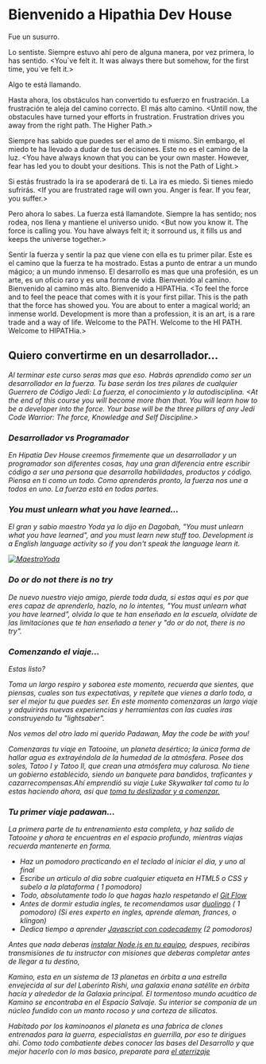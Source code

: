 # Bienvenido a Hipathia Dev House

Fue un susurro. <It was a whisper.>

Lo sentiste. Siempre estuvo ahí pero de alguna manera, por vez primera, lo has sentido. <You`ve felt it. It was always there but somehow, for the first time, you´ve felt it.>

Algo te está llamando. 
<Something is calling you.>

Hasta ahora, los obstáculos han convertido tu esfuerzo en frustración. La frustración te aleja del camino correcto. El más alto camino. 
<Untill now, the obstacules have turned your efforts in frustration. Frustration drives you away from the right path. The Higher Path.>

Siempre has sabido que puedes ser el amo de ti mismo. Sin embargo, el miedo te ha llevado a dudar de tus decisiones. Este no es el camino de la luz. 
<You have always known that you can be your own master. However, fear has led you to doubt your desitions. This is not the Path of Light.>

Si estás frustrado la ira se apoderará de ti. La ira es miedo. Si tienes miedo sufrirás. 
<If you are frustrated rage will own you. Anger is fear. If you fear, you suffer.>

[video]: https://www.youtube.com/watch?v=91_G8iaokk8

Pero ahora lo sabes. La fuerza está llamandote. Siempre la has sentido; nos rodea, nos llena y mantiene el universo unido. 
<But now you know it. The force is calling you. You have always felt it; it sorround us, it fills us and keeps the universe together.>

Sentir la fuerza y sentir la paz que viene con ella es tu primer pilar. Este es el camino que la fuerza te ha mostrado. Estas a punto de entrar a un mundo mágico; a un mundo inmenso. El desarrollo es mas que una profesión, es un arte, es un oficio raro y es una forma de vida. Bienvenido al camino. Bienvenido al camino más alto. Bienvenido a HIPATHia.
<To feel the force and to feel the peace that comes with it is your first pillar. This is the path that the force has showed you. You are about to enter a magical world; an inmense world. Development is more than a profession, it is an art, is a rare trade and a way of life. Welcome to the PATH. Welcome to the HI PATH. Welcome to HIPATHia.>

## Quiero convertirme en un desarrollador... <I want to become a developer...>

Al terminar este curso seras mas que eso. Habrás aprendido como ser un desarrollador en la fuerza. Tu base serán los tres pilares de cualquier Guerrero de Código Jedi: La fuerza, el conocimiento y la autodisciplina. <At the end of this course you will become more than that. You will learn how to be a developer into the force. Your base will be the three pillars of any Jedi Code Warrior: The force, Knowledge and Self Discipline.>

### Desarrollador vs Programador <Developer vs Programmer>

En Hipatia Dev House creemos firmemente que un desarrollador y un programador son diferentes cosas, hay una gran diferencia entre escribir código a ser una persona que desarrolla habilidades, productos y código. Piensa en ti como un todo. Como aprenderás pronto, la fuerza nos une a todos en uno. La fuerza está en todas partes.

[video]: https://www.youtube.com/watch?v=HMUKGTkiWik

### You must unlearn what you have learned...
El gran y sabio maestro Yoda ya lo dijo en Dagobah, "You must unlearn what you have learned", and you must learn new stuff too. Development is a English language activity so if you don't speak the language learn it.

[![MaestroYoda](http://img.youtube.com/vi/z4jeREy7Pbc/0.jpg)][video]

[video]: https://www.youtube.com/watch?v=z4jeREy7Pbc

### Do or do not there is no try
De nuevo nuestro viejo amigo, pierde toda duda, si estas aquí es por que eres capaz de aprenderlo, hazlo, no lo intentes, "You must unlearn what you have learned", olvida lo que te han enseñado en la escuela, olvídate de las limitaciones que te han enseñado a tener y "do or do not, there is no try".

### Comenzando el viaje...

Estas listo?

Toma un largo respiro y saborea este momento, recuerda que sientes, que piensas, cuales son tus expectativas, y repítete que vienes a darlo todo, a ser el mejor tu que puedes ser. En este momento comenzaras un largo viaje y adquirirás nuevas experiencias y herramientas con las cuales iras construyendo tu "lightsaber".

Nos vemos del otro lado mi querido Padawan, May the code be with you!

Comenzaras tu viaje en Tatooine, un planeta desértico; la única forma de hallar agua es extrayéndola de la humedad de la atmósfera. Posee dos soles, Tatoo I y Tatoo II, que crean una atmósfera muy calurosa. No tiene un gobierno establecido, siendo un banquete para bandidos, traficantes y cazarrecompensas.Ahí emprendió su viaje Luke Skywalker tal como tu lo estas haciendo ahora, así que [toma tu deslizador y a comenzar.](tatooine.md)

### Tu primer viaje padawan...

La primera parte de tu entrenamiento esta completa, y haz salido de Tatooine y ahora te encuentras en el espacio profundo, mientras viajas recuerda mantenerte en forma.

- Haz un pomodoro practicando en el teclado al iniciar el dia, y uno al final
- Escribe un articulo al dia sobre cualquier etiqueta en HTML5 o CSS y subelo a la plataforma ( 1 pomodoro)
- Todo, absolutamente todo lo que hagas hazlo respetando el [Git Flow](gitflow)
- Antes de dormir estudia ingles, te recomendamos usar [duolingo](https://www.duolingo.com/) ( 1 pomodoro)
  (Si eres experto en ingles, aprende aleman, frances, o klingon)
- Dedica tiempo a aprender [Javascript con codecademy](https://www.codecademy.com/learn/javascript) (2 pomodoros)


Antes que nada deberas [instalar Node.js en tu equipo](instalar-node.md), despues, recibiras transmisiones de tu instructor con misiones que deberas completar antes de llegar a tu destino,

Kamino, esta en un sistema de 13 planetas en órbita a una estrella envejecida al sur del Laberinto Rishi, una galaxia enana satélite en órbita hacía y alrededor de la Galaxia principal. El tormentoso mundo acuático de Kamino se encontraba en el Espacio Salvaje. Su interior se componía de un núcleo fundido con un manto rocoso y una corteza de silicatos.

Habitado por los kaminoanos el planeta es una fabrica de clones entrenados para la guerra, especialistas en guerrilla, por eso te dirigues ahi. Como todo combatiente debes conocer las bases del Desarrollo y que mejor hacerlo con lo mas basico, preparate para [el aterrizaje](Kamino.md)
